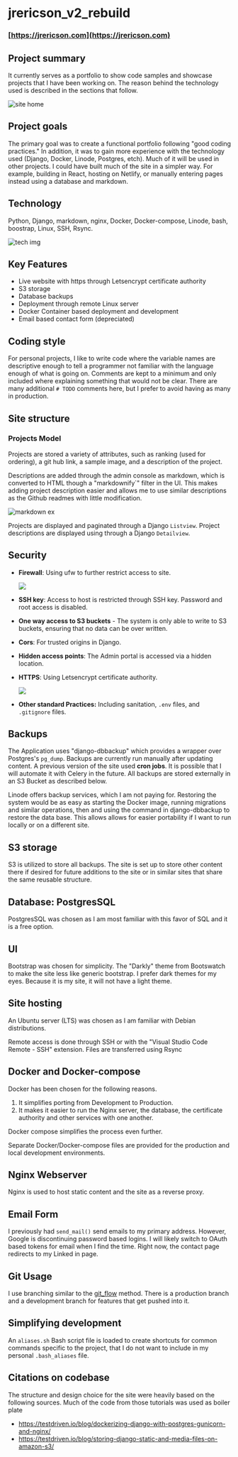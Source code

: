 # jrericson_v2_rebuild
### [https://jrericson.com](https://jrericson.com)

## Project summary
 It currently serves as a portfolio to show code samples and showcase projects that I have been working on. The reason behind the technology used is described in the sections that follow.


 ![site home](https://raw.githubusercontent.com/JREricson/jrericson_v2_rebuild/main/documentation/cover_photo.png)

## Project goals

The primary goal was to create a functional portfolio following "good coding practices." In addition, it was to gain more experience with the technology used (Django, Docker, Linode, Postgres, etch). Much of it will be used in other projects. I could have built much of the site in a simpler way. For example, building in React, hosting on Netlify, or manually entering pages instead using a database and markdown.

## Technology
Python, Django, markdown, nginx, Docker, Docker-compose, Linode, bash, boostrap, Linux, SSH, Rsync.

 ![tech img](https://raw.githubusercontent.com/JREricson/jrericson_v2_rebuild/main/documentation/tech.png)

## Key Features
- Live website with https through Letsencrypt certificate authority
- S3 storage
- Database backups
- Deployment through remote Linux server
- Docker Container based deployment and development
- Email based contact form (depreciated)
  
## Coding style

For personal projects, I like to write code where the variable names are descriptive enough to tell a programmer not familiar with the language enough of what is going on. Comments are kept to a minimum and only included where explaining something that would not be clear. There are many additional `# TODO` comments here, but I prefer to avoid having as many in production.


## Site structure



### Projects Model

Projects are stored a variety of attributes, such as ranking (used for ordering), a git hub link, a sample image, and a description of the project.

Descriptions are added through the admin console as markdown, which is converted to HTML though a "markdownify`" filter in the UI. This makes adding project description easier and allows me to use similar descriptions as the Github readmes with little modification.

![markdown ex](https://raw.githubusercontent.com/JREricson/jrericson_v2_rebuild/main/documentation/markup_description.png)


Projects are displayed and paginated through a Django `Listview`. Project descriptions are displayed using through a Django `Detailview`.

## Security 

- **Firewall**: Using ufw to further restrict access to site.
  
  ![](https://raw.githubusercontent.com/JREricson/jrericson_v2_rebuild/main/documentation/ufw%20status.png)
- **SSH key**: Access to host is restricted through SSH key. Password and root access is disabled.
- **One way access to S3 buckets** - The system is only able to write to S3 buckets, ensuring that no data can be over written.
- **Cors**: For trusted origins in Django.
- **Hidden access points**: The Admin portal is accessed via a hidden location.
- **HTTPS**: Using Letsencrypt certificate authority.
  
   ![](https://raw.githubusercontent.com/JREricson/jrericson_v2_rebuild/main/documentation/secure_dns.png)
- **Other standard Practices:** Including sanitation, `.env` files, and `.gitignore` files.



## Backups
The Application uses "django-dbbackup" which provides a wrapper over Postgres's `pg_dump`. Backups are currently run manually after updating content. A previous version of the site used **cron jobs**. It is possible that I will automate it with Celery in the future. All backups are stored externally in an S3 Bucket as described below.

Linode offers backup services, which I am not paying for. Restoring the system would be as easy as starting the Docker image, running migrations and similar operations, then and using the command in django-dbbackup to restore the data base. This allows allows for easier portability if I want to run locally or on a different site.


## S3 storage

S3 is utilized to store all backups. The site is set up to store other content there if desired for future additions to the site or in similar sites that share the same reusable structure.


## Database: PostgresSQL

PostgresSQL was chosen as I am most familiar with this favor of SQL and it is a free option.


## UI
Bootstrap was chosen for simplicity. The "Darkly" theme from Bootswatch to make the site less like generic bootstrap. I prefer dark themes for my eyes. Because it is my site, it will not have a light theme.

## Site hosting 

An Ubuntu server (LTS) was chosen as I am familiar with Debian distributions.

Remote access is done through SSH or with the "Visual Studio Code Remote - SSH" extension. Files are transferred using Rsync

## Docker and Docker-compose

Docker has been chosen for the following reasons.

1. It simplifies porting from Development to Production.
2. It makes it easier to run the Nginx server, the database, the certificate authority and other services with one another.

Docker compose simplifies the process even further. 

Separate Docker/Docker-compose files are provided for the production and local development environments.

## Nginx Webserver
Nginx is used to host static content and the site as a reverse proxy.


## Email Form
I previously had `send_mail()` send emails to my primary address. However, Google is discontinuing password based logins. I will likely switch to OAuth based tokens for email when I find the time. Right now, the contact page redirects to my Linked in page.


## Git Usage

I use branching similar to the [git_flow](https://www.atlassian.com/git/tutorials/comparing-workflows/gitflow-workflow#:~:text=What%20is%20Gitflow%3F,by%20Vincent%20Driessen%20at%20nvie.) method. There is a production branch and a development branch for features that get pushed into it.


## Simplifying development

An `aliases.sh` Bash script file is loaded to create shortcuts for common commands specific to the project, that I do not want to include in my personal `.bash_aliases` file.



## Citations on codebase
The structure and design choice for the site were heavily based on the following sources. Much of the code from those tutorials was used as boiler plate

- https://testdriven.io/blog/dockerizing-django-with-postgres-gunicorn-and-nginx/
- https://testdriven.io/blog/storing-django-static-and-media-files-on-amazon-s3/




